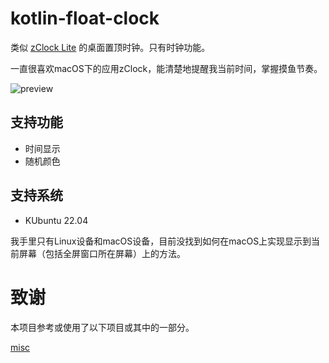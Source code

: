 # kotlin-float-clock

类似 [zClock Lite](https://apps.apple.com/us/app/zclock-lite-topmost-clock/id1489475245?mt=12) 的桌面置顶时钟。只有时钟功能。

一直很喜欢macOS下的应用zClock，能清楚地提醒我当前时间，掌握摸鱼节奏。

![preview](doc/preview.png)

## 支持功能

- 时间显示
- 随机颜色

## 支持系统

- KUbuntu 22.04

我手里只有Linux设备和macOS设备，目前没找到如何在macOS上实现显示到当前屏幕（包括全屏窗口所在屏幕）上的方法。

# 致谢

本项目参考或使用了以下项目或其中的一部分。

[misc](https://github.com/jjYBdx4IL/misc)
